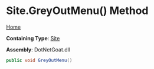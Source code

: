 # Site\.GreyOutMenu\(\) Method

[Home](../../../../../../../README.md)

**Containing Type**: [Site](../README.md)

**Assembly**: DotNetGoat\.dll

```csharp
public void GreyOutMenu()
```

